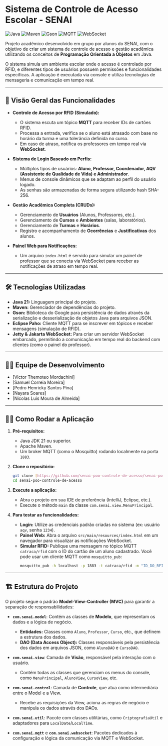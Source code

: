 # Sistema de Controle de Acesso Escolar - SENAI

![Java](https://img.shields.io/badge/Java-21-blue.svg) ![Maven](https://img.shields.io/badge/Maven-4.0.0-red.svg) ![Gson](https://img.shields.io/badge/JSON-Gson-orange.svg) ![MQTT](https://img.shields.io/badge/MQTT-Eclipse_Paho-purple.svg) ![WebSocket](https://img.shields.io/badge/WebSocket-Jetty-brightgreen.svg)

Projeto acadêmico desenvolvido em grupo por alunos do SENAI, com o objetivo de criar um sistema de controle de acesso e gestão acadêmica utilizando os conceitos de **Programação Orientada a Objetos** em Java.

O sistema simula um ambiente escolar onde o acesso é controlado por RFID, e diferentes tipos de usuários possuem permissões e funcionalidades específicas. A aplicação é executada via console e utiliza tecnologias de mensageria e comunicação em tempo real.

---

## 🚀 Visão Geral das Funcionalidades

* **Controle de Acesso por RFID (Simulado):**
    * O sistema escuta um tópico **MQTT** para receber IDs de cartões RFID.
    * Processa a entrada, verifica se o aluno está atrasado com base no horário da turma e uma tolerância definida no curso.
    * Em caso de atraso, notifica os professores em tempo real via **WebSocket**.

* **Sistema de Login Baseado em Perfis:**
    * Múltiplos tipos de usuários: **Aluno, Professor, Coordenador, AQV (Assistente de Qualidade de Vida) e Administrador**.
    * Menus de console dinâmicos que se adaptam ao perfil do usuário logado.
    * As senhas são armazenadas de forma segura utilizando hash SHA-256.

* **Gestão Acadêmica Completa (CRUDs):**
    * Gerenciamento de **Usuários** (Alunos, Professores, etc.).
    * Gerenciamento de **Cursos** e **Ambientes** (salas, laboratórios).
    * Gerenciamento de **Turmas** e **Horários**.
    * Registro e acompanhamento de **Ocorrências** e **Justificativas** dos alunos.

* **Painel Web para Notificações:**
    * Um arquivo `index.html` é servido para simular um painel de professor que se conecta via WebSocket para receber as notificações de atraso em tempo real.

---

## 🛠️ Tecnologias Utilizadas

* **Java 21:** Linguagem principal do projeto.
* **Maven:** Gerenciador de dependências do projeto.
* **Gson:** Biblioteca do Google para persistência de dados através da serialização e desserialização de objetos Java para arquivos JSON.
* **Eclipse Paho:** Cliente MQTT para se inscrever em tópicos e receber mensagens (simulação de RFID).
* **Jetty & Jakarta WebSocket:** Para criar um servidor WebSocket embarcado, permitindo a comunicação em tempo real do backend com clientes (como o painel do professor).

---

## 🧑‍💻 Equipe de Desenvolvimento

* [Victor Themoteo Mordachini]
* [Samuel Correia Moreira]
* [Pedro Henricky Santos Pina]
* [Nayara Soares]
* [Nicolas Luis Moura de Almeida]

---

## 🏃‍♀️ Como Rodar a Aplicação

1.  **Pré-requisitos:**
    * Java JDK 21 ou superior.
    * Apache Maven.
    * Um broker MQTT (como o Mosquitto) rodando localmente na porta `1883`.

2.  **Clone o repositório:**
    ```bash
    git clone [https://github.com/senai-poo-controle-de-acesso/senai-poo-controle-de-acesso.git](https://github.com/senai-poo-controle-de-acesso/senai-poo-controle-de-acesso.git)
    cd senai-poo-controle-de-acesso
    ```

3.  **Execute a aplicação:**
    * Abra o projeto em sua IDE de preferência (IntelliJ, Eclipse, etc.).
    * Execute o método `main` da classe `com.senai.view.MenuPrincipal`.

4.  **Para testar as funcionalidades:**
    * **Login:** Utilize as credenciais padrão criadas no sistema (ex: usuário `aqv`, senha `1234`).
    * **Painel Web:** Abra o arquivo `src/main/resources/index.html` em um navegador para visualizar as notificações WebSocket.
    * **Simular RFID:** Publique uma mensagem no tópico MQTT `catraca/rfid` com o ID do cartão de um aluno cadastrado. Você pode usar um cliente MQTT como `mosquitto_pub`:
        ```bash
        mosquitto_pub -h localhost -p 1883 -t catraca/rfid -m "ID_DO_RFID_AQUI"
        ```

---

## 🏗️ Estrutura do Projeto

O projeto segue o padrão **Model-View-Controller (MVC)** para garantir a separação de responsabilidades:

* **`com.senai.model`**: Contém as classes de **Modelo**, que representam os dados e a lógica de negócio.
    * **Entidades:** Classes como `Aluno`, `Professor`, `Curso`, etc., que definem a estrutura dos dados.
    * **DAO (Data Access Object):** Classes responsáveis pela persistência dos dados em arquivos JSON, como `AlunoDAO` e `CursoDAO`.

* **`com.senai.view`**: Camada de **Visão**, responsável pela interação com o usuário.
    * Contém todas as classes que gerenciam os menus do console, como `MenuPrincipal`, `AlunoView`, `CursoView`, etc.

* **`com.senai.control`**: Camada de **Controle**, que atua como intermediária entre o Model e a View.
    * Recebe as requisições da View, aciona as regras de negócio e manipula os dados através dos DAOs.

* **`com.senai.util`**: Pacote com classes utilitárias, como `CriptografiaUtil` e adaptadores para `LocalDate`/`LocalTime`.

* **`com.senai.mqtt`** e **`com.senai.websocket`**: Pacotes dedicados à configuração e lógica da comunicação via MQTT e WebSocket.
